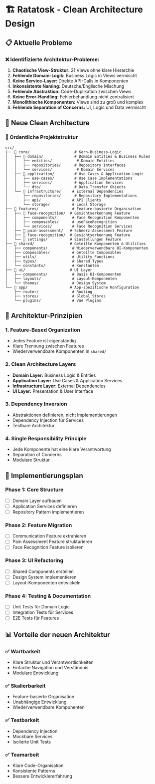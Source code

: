# 🏗️ Ratatosk - Clean Architecture Design

## 📋 Aktuelle Probleme

### ❌ Identifizierte Architektur-Probleme:
1. **Chaotische View-Struktur:** 21 Views ohne klare Hierarchie
2. **Fehlende Domain-Logik:** Business Logic in Views vermischt  
3. **Keine Service-Layer:** Direkte API-Calls in Komponenten
4. **Inkonsistente Naming:** Deutsche/Englische Mischung
5. **Fehlende Abstraktion:** Code-Duplikation zwischen Views
6. **Keine Error-Handling:** Fehlerbehandlung nicht zentralisiert
7. **Monolithische Komponenten:** Views sind zu groß und komplex
8. **Fehlende Separation of Concerns:** UI, Logic und Data vermischt

## 🎯 Neue Clean Architecture

### 📁 Ordentliche Projektstruktur

```
src/
├── 📁 core/                    # Kern-Business-Logic
│   ├── 📁 domain/              # Domain Entities & Business Rules
│   │   ├── entities/           # Domain Entities
│   │   ├── repositories/      # Repository Interfaces
│   │   └── services/           # Domain Services
│   ├── 📁 application/         # Use Cases & Application Logic
│   │   ├── use-cases/         # Use Case Implementations
│   │   ├── services/          # Application Services
│   │   └── dto/               # Data Transfer Objects
│   └── 📁 infrastructure/     # External Dependencies
│       ├── repositories/      # Repository Implementations
│       ├── api/              # API Clients
│       └── storage/          # Local Storage
├── 📁 features/               # Feature-basierte Organisation
│   ├── 📁 face-recognition/  # Gesichtserkennung Feature
│   │   ├── components/       # Face Recognition Komponenten
│   │   ├── composables/      # useFaceRecognition
│   │   └── services/         # Face Recognition Services
│   ├── 📁 pain-assessment/   # Schmerz-Assessment Feature
│   ├── 📁 face-recognition/  # Gesichtserkennung Feature
│   └── 📁 settings/          # Einstellungen Feature
├── 📁 shared/                # Geteilte Komponenten & Utilities
│   ├── components/           # Wiederverwendbare UI-Komponenten
│   ├── composables/          # Geteilte Composables
│   ├── utils/                # Utility Functions
│   ├── types/                # Shared Types
│   └── constants/            # Konstanten
├── 📁 ui/                    # UI Layer
│   ├── components/           # Basis UI-Komponenten
│   ├── layouts/              # Layout-Komponenten
│   └── themes/               # Design System
└── 📁 app/                   # App-spezifische Konfiguration
    ├── router/               # Routing
    ├── stores/               # Global Stores
    └── plugins/              # Vue Plugins
```

## 🎯 Architektur-Prinzipien

### 1. **Feature-Based Organization**
- Jedes Feature ist eigenständig
- Klare Trennung zwischen Features
- Wiederverwendbare Komponenten in `shared/`

### 2. **Clean Architecture Layers**
- **Domain Layer:** Business Logic & Entities
- **Application Layer:** Use Cases & Application Services  
- **Infrastructure Layer:** External Dependencies
- **UI Layer:** Presentation & User Interface

### 3. **Dependency Inversion**
- Abstraktionen definieren, nicht Implementierungen
- Dependency Injection für Services
- Testbare Architektur

### 4. **Single Responsibility Principle**
- Jede Komponente hat eine klare Verantwortung
- Separation of Concerns
- Modulare Struktur

## 🔧 Implementierungsplan

### Phase 1: Core Structure
- [ ] Domain Layer aufbauen
- [ ] Application Services definieren
- [ ] Repository Pattern implementieren

### Phase 2: Feature Migration
- [ ] Communication Feature extrahieren
- [ ] Pain Assessment Feature strukturieren
- [ ] Face Recognition Feature isolieren

### Phase 3: UI Refactoring
- [ ] Shared Components erstellen
- [ ] Design System implementieren
- [ ] Layout-Komponenten entwickeln

### Phase 4: Testing & Documentation
- [ ] Unit Tests für Domain Logic
- [ ] Integration Tests für Services
- [ ] E2E Tests für Features

## 📊 Vorteile der neuen Architektur

### ✅ Wartbarkeit
- Klare Struktur und Verantwortlichkeiten
- Einfache Navigation und Verständnis
- Modulare Entwicklung

### ✅ Skalierbarkeit  
- Feature-basierte Organisation
- Unabhängige Entwicklung
- Wiederverwendbare Komponenten

### ✅ Testbarkeit
- Dependency Injection
- Mockbare Services
- Isolierte Unit Tests

### ✅ Teamarbeit
- Klare Code-Organisation
- Konsistente Patterns
- Bessere Entwicklererfahrung

